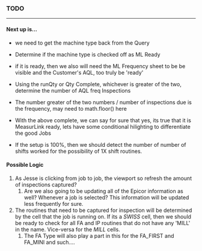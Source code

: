 ### TODO

-----------------------------------------
#### Next up is...
- we need to get the machine type back from the Query
- Determine if the machine type is checked off as ML Ready
- if it is ready, then we also will need the ML Frequency sheet to be be visible and the Customer's AQL,
    too truly be 'ready'

- Using the runQty or Qty Complete, whichever is greater of the two, determine the number of AQL freq Inspections
- The number greater of the two numbers / number of inspections due is the frequency, may need to math.floor() here
- With the above complete, we can say for sure that yes, its true that it is MeasurLink ready, lets have some conditional hilighting to differentiate the good Jobs

- If the setup is 100%, then we should detect the number of number of shifts worked for the possibility of 1X shift routines.




#### Possible Logic
1. As Jesse is clicking from job to job, the viewport so refresh the amount of inspections captured?
   1. Are we also going to be updating all of the Epicor information as well? Whenever a job is selected? This information will be updated less frequently for sure.
2. The routines that need to be captured for inspection will be determined by the cell that the job is running on. If its a *SWISS* cell, then we should be ready to check for all FA and IP routines that do not have any 'MILL' in the name. Vice-versa for the *MILL* cells.
   1. The FA Type will also play a part in this for the FA_FIRST and FA_MINI and such....





